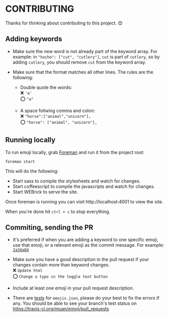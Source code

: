 # CONTRIBUTING

Thanks for thinking about contributing to this project. :heart_eyes:

## Adding keywords

- Make sure the new word is not already part of the keyword array. For example: in `"hocho": ["cut", "cutlery"]`, `cut` is part of `cutlery`, so by adding `cutlery`, you should remove `cut` from the keyword array.

- Make sure that the format matches all other lines. The rules are the following:
  - Double quote the words:<br>
    :x: `'a'`<br>
    :o: `"a"`

  - A space follwing comma and colon:<br>
    :x: `"horse":["animal","unicorn"],`<br>
    :o: `"horse": ["animal", "unicorn"],`

## Running locally

To run emoji locally, grab [Foreman](https://ddollar.github.io/foreman/) and run it from the project root:

`foreman start`

This will do the following:

- Start sass to compile the stylesheets and watch for changes.
- Start coffeescript to compile the javascripts and watch for changes.
- Start WEBrick to serve the site.

Once foreman is running you can visit http://localhost:4001 to view the site.

When you're done hit `ctrl + c` to stop everything.

## Commiting, sending the PR

- It's preferred if when you are adding a keyword to one specific emoji, use that emoji, or a relevant emoji as the commit message. For example: [`2a34a84`](https://github.com/muan/emoji/commit/2a34a84576ec1565587bb78ff465844c835819ad)

- Make sure you have a good description in the pull request if your changes contain more than keyword changes.<br>
  :x: `Update html`<br>
  :o: `Change a typo in the toggle text button`

- Include at least one emoji in your pull request description.

- There are [tests](https://github.com/muan/emoji/blob/gh-pages/test.js) for `emojis.json`, please do your best to fix the errors if any. You should be able to see your branch's test status on https://travis-ci.org/muan/emoji/pull_requests
